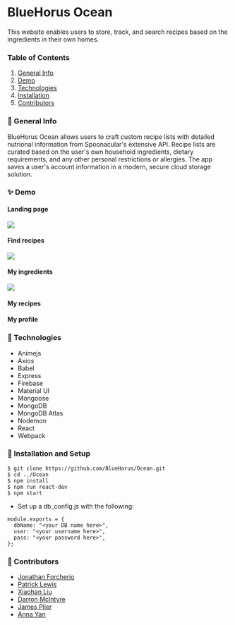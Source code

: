 # BlueHorus Ocean

This website enables users to store, track, and search recipes based on the ingredients in their own homes.


### Table of Contents
1. [General Info](#🌴-General-Info)
2. [Demo](#✨-Demo)
3. [Technologies](#🧪-Technologies)
4. [Installation](#🚀-Installation)
5. [Contributors](#🤝-Contributors)


### 🌴 General Info
BlueHorus Ocean allows users to craft custom recipe lists with detailed nutrional information from Spoonacular's extensive API.  Recipe lists are curated based on the user's own household ingredients, dietary requirements, and any other personal restrictions or allergies.  The app saves a user's account information in a modern, secure cloud storage solution.

### ✨ Demo
#### Landing page
![](https://iili.io/76KJRf.png)

#### Find recipes
![](https://iili.io/76KFx2.png)

#### My ingredients
![](https://iili.io/76KKVS.png)

#### My recipes
#### My profile


### 🧪 Technologies
* Animejs
* Axios
* Babel
* Express
* Firebase
* Material UI
* Mongoose
* MongoDB
* MongoDB Atlas
* Nodemon
* React
* Webpack

### 🚀 Installation and Setup
```
$ git clone https://github.com/BlueHorus/Ocean.git
$ cd ../Ocean
$ npm install
$ npm run react-dev
$ npm start
```
* Set up a db_config.js with the following:
```
module.exports = {
  dbName: "<your DB name here>",
  user: "<your username here>",
  pass: "<your password here>",
};
```


### 🤝 Contributors
- [Jonathan Forcherio](https://github.com/jlforcherio1)
- [Patrick Lewis](https://github.com/lewispjjpb)
- [Xiaohan Liu](https://github.com/xil324)
- [Darron McIntyre](https://github.com/dmcin003)
- [James Plier](https://github.com/Jplier)
- [Anna Yan](https://github.com/annnna02)
